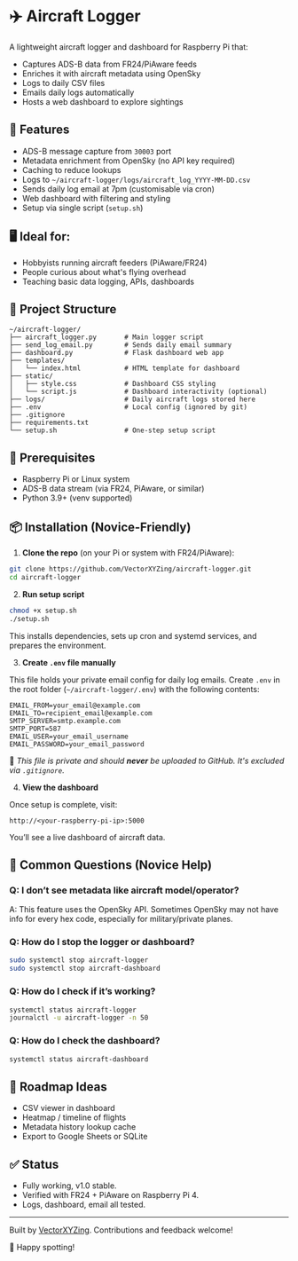 # ✈️ Aircraft Logger

A lightweight aircraft logger and dashboard for Raspberry Pi that:

- Captures ADS-B data from FR24/PiAware feeds
- Enriches it with aircraft metadata using OpenSky
- Logs to daily CSV files
- Emails daily logs automatically
- Hosts a web dashboard to explore sightings

## 🔧 Features

- ADS-B message capture from `30003` port
- Metadata enrichment from OpenSky (no API key required)
- Caching to reduce lookups
- Logs to `~/aircraft-logger/logs/aircraft_log_YYYY-MM-DD.csv`
- Sends daily log email at 7pm (customisable via cron)
- Web dashboard with filtering and styling
- Setup via single script (`setup.sh`)

## 🖥️ Ideal for:

- Hobbyists running aircraft feeders (PiAware/FR24)
- People curious about what's flying overhead
- Teaching basic data logging, APIs, dashboards

## 📁 Project Structure

```
~/aircraft-logger/
├── aircraft_logger.py       # Main logger script
├── send_log_email.py        # Sends daily email summary
├── dashboard.py             # Flask dashboard web app
├── templates/
│   └── index.html           # HTML template for dashboard
├── static/
│   ├── style.css            # Dashboard CSS styling
│   └── script.js            # Dashboard interactivity (optional)
├── logs/                    # Daily aircraft logs stored here
├── .env                     # Local config (ignored by git)
├── .gitignore
├── requirements.txt
└── setup.sh                 # One-step setup script
```

## 🧪 Prerequisites

- Raspberry Pi or Linux system
- ADS-B data stream (via FR24, PiAware, or similar)
- Python 3.9+ (venv supported)

## 📦 Installation (Novice-Friendly)

1. **Clone the repo** (on your Pi or system with FR24/PiAware):

```bash
git clone https://github.com/VectorXYZing/aircraft-logger.git
cd aircraft-logger
```

2. **Run setup script**

```bash
chmod +x setup.sh
./setup.sh
```

This installs dependencies, sets up cron and systemd services, and prepares the environment.

3. **Create `.env` file manually**

This file holds your private email config for daily log emails. Create `.env` in the root folder (`~/aircraft-logger/.env`) with the following contents:

```
EMAIL_FROM=your_email@example.com
EMAIL_TO=recipient_email@example.com
SMTP_SERVER=smtp.example.com
SMTP_PORT=587
EMAIL_USER=your_email_username
EMAIL_PASSWORD=your_email_password
```

📌 _This file is private and should **never** be uploaded to GitHub. It's excluded via `.gitignore`._

4. **View the dashboard**

Once setup is complete, visit:

```
http://<your-raspberry-pi-ip>:5000
```

You’ll see a live dashboard of aircraft data.

## 🧠 Common Questions (Novice Help)

### Q: I don’t see metadata like aircraft model/operator?
A: This feature uses the OpenSky API. Sometimes OpenSky may not have info for every hex code, especially for military/private planes.

### Q: How do I stop the logger or dashboard?
```bash
sudo systemctl stop aircraft-logger
sudo systemctl stop aircraft-dashboard
```

### Q: How do I check if it’s working?
```bash
systemctl status aircraft-logger
journalctl -u aircraft-logger -n 50
```

### Q: How do I check the dashboard?
```bash
systemctl status aircraft-dashboard
```

## 🚀 Roadmap Ideas

- CSV viewer in dashboard
- Heatmap / timeline of flights
- Metadata history lookup cache
- Export to Google Sheets or SQLite

## ✅ Status

- Fully working, v1.0 stable.
- Verified with FR24 + PiAware on Raspberry Pi 4.
- Logs, dashboard, email all tested.

---

Built by [VectorXYZing](https://github.com/VectorXYZing). Contributions and feedback welcome!

🛫 Happy spotting!

